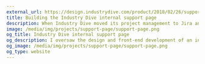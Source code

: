 ```yaml
---
external_url: https://design.industrydive.com/product/2018/02/26/support-page.html
title: Building the Industry Dive internal support page
description: When Industry Dive moved its project management to Jira and Confluence in 2017, the engineering team's Technical Project Manager created a Jira ticket collector for tech support requests and embedded it in a simple web page. I immediately decided to teach myself enough about Jira and Confluence to set up for my own ticket collector for the design team. Within two years, the design team went through three iterations of the support page. The latest version has Jira ticket collectors and easy access to resource materials for every department.
image: /media/img/projects/support-page/support-page.png
og_title: Industry Dive internal support page
og_description: I oversaw the design and front-end development of an internal support page that is used by all Industry Dive teams.
og_image: /media/img/projects/support-page/support-page.png
og_type: website
---
```


